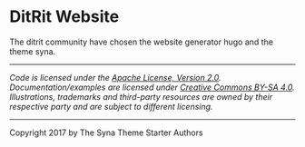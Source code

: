 
# DitRit Website

The ditrit community have chosen the website generator hugo and the theme syna.

----

*Code is licensed under the [Apache License, Version 2.0](/LICENSE).*  
*Documentation/examples are licensed under [Creative Commons BY-SA 4.0](/docs/LICENSE).*  
*Illustrations, trademarks and third-party resources are owned by their respective party and are subject to different licensing.*

---

Copyright 2017 by The Syna Theme Starter Authors

